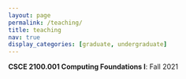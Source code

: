 ```yaml
---
layout: page
permalink: /teaching/
title: teaching
nav: true
display_categories: [graduate, undergraduate]
---
```


**CSCE 2100.001 Computing Foundations I**: Fall 2021 
